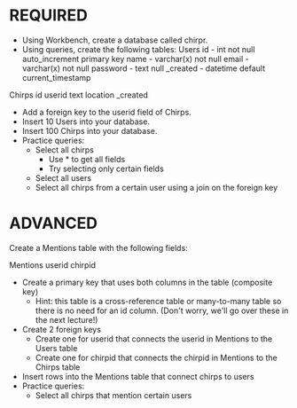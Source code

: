 # REQUIRED
* Using Workbench, create a database called chirpr.
* Using queries, create the following tables:
Users
  id - int not null auto_increment primary key
  name - varchar(x) not null
  email - varchar(x) not null
  password - text null
  _created - datetime default current_timestamp

Chirps
  id
  userid
  text
  location
  _created
* Add a foreign key to the userid field of Chirps.
* Insert 10 Users into your database.
* Insert 100 Chirps into your database.
* Practice queries:
    * Select all chirps
        * Use * to get all fields
        * Try selecting only certain fields
    * Select all users
    * Select all chirps from a certain user using a join on the foreign key
# ADVANCED
Create a Mentions table with the following fields:

Mentions
  userid
  chirpid
* Create a primary key that uses both columns in the table (composite key)
    * Hint: this table is a cross-reference table or many-to-many table so there is no need for an id column. (Don't worry, we'll go over these in the next lecture!)
* Create 2 foreign keys
    * Create one for userid that connects the userid in Mentions to the Users table
    * Create one for chirpid that connects the chirpid in Mentions to the Chirps table
* Insert rows into the Mentions table that connect chirps to users
* Practice queries:
    * Select all chirps that mention certain users